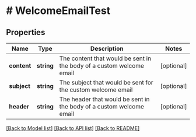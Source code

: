 # # WelcomeEmailTest

## Properties

Name | Type | Description | Notes
------------ | ------------- | ------------- | -------------
**content** | **string** | The content that would be sent in the body of a custom welcome email | [optional]
**subject** | **string** | The subject that would be sent for the custom welcome email | [optional]
**header** | **string** | The header that would be sent in the body of a custom welcome email | [optional]

[[Back to Model list]](../../README.md#models) [[Back to API list]](../../README.md#endpoints) [[Back to README]](../../README.md)
